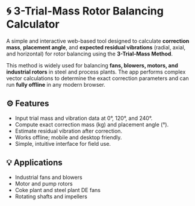 # 🌀 3-Trial-Mass Rotor Balancing Calculator

A simple and interactive web-based tool designed to calculate **correction mass**, **placement angle**, and **expected residual vibrations** (radial, axial, and horizontal) for rotor balancing using the **3-Trial-Mass Method**.  

This method is widely used for balancing **fans, blowers, motors, and industrial rotors** in steel and process plants. The app performs complex vector calculations to determine the exact correction parameters and can run **fully offline** in any modern browser.  

## ⚙️ Features
- Input trial mass and vibration data at 0°, 120°, and 240°.  
- Compute exact correction mass (kg) and placement angle (°).  
- Estimate residual vibration after correction.  
- Works offline; mobile and desktop friendly.  
- Simple, intuitive interface for field use.  

## 💡 Applications
- Industrial fans and blowers  
- Motor and pump rotors  
- Coke plant and steel plant DE fans  
- Rotating shafts and impellers
